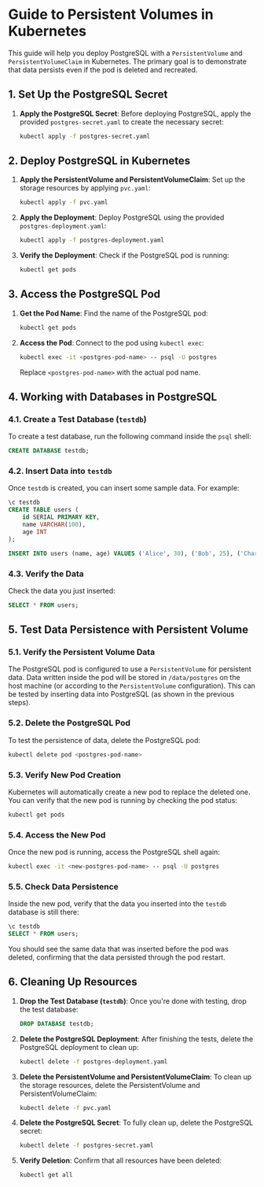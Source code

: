 # Guide to Persistent Volumes in Kubernetes

This guide will help you deploy PostgreSQL with a `PersistentVolume` and `PersistentVolumeClaim` in Kubernetes. The primary goal is to demonstrate that data persists even if the pod is deleted and recreated.

## 1. Set Up the PostgreSQL Secret

1. **Apply the PostgreSQL Secret**:
   Before deploying PostgreSQL, apply the provided `postgres-secret.yaml` to create the necessary secret:
   ```bash
   kubectl apply -f postgres-secret.yaml
   ```

## 2. Deploy PostgreSQL in Kubernetes

1. **Apply the PersistentVolume and PersistentVolumeClaim**:
   Set up the storage resources by applying `pvc.yaml`:
   ```bash
   kubectl apply -f pvc.yaml
   ```

2. **Apply the Deployment**:
   Deploy PostgreSQL using the provided `postgres-deployment.yaml`:
   ```bash
   kubectl apply -f postgres-deployment.yaml
   ```

3. **Verify the Deployment**:
   Check if the PostgreSQL pod is running:
   ```bash
   kubectl get pods
   ```

## 3. Access the PostgreSQL Pod

1. **Get the Pod Name**:
   Find the name of the PostgreSQL pod:
   ```bash
   kubectl get pods
   ```

2. **Access the Pod**:
   Connect to the pod using `kubectl exec`:
   ```bash
   kubectl exec -it <postgres-pod-name> -- psql -U postgres
   ```

   Replace `<postgres-pod-name>` with the actual pod name.

## 4. Working with Databases in PostgreSQL

### 4.1. Create a Test Database (`testdb`)

To create a test database, run the following command inside the `psql` shell:

```sql
CREATE DATABASE testdb;
```

### 4.2. Insert Data into `testdb`

Once `testdb` is created, you can insert some sample data. For example:

```sql
\c testdb
CREATE TABLE users (
    id SERIAL PRIMARY KEY,
    name VARCHAR(100),
    age INT
);

INSERT INTO users (name, age) VALUES ('Alice', 30), ('Bob', 25), ('Charlie', 35);
```

### 4.3. Verify the Data

Check the data you just inserted:

```sql
SELECT * FROM users;
```

## 5. Test Data Persistence with Persistent Volume

### 5.1. Verify the Persistent Volume Data

The PostgreSQL pod is configured to use a `PersistentVolume` for persistent data. Data written inside the pod will be stored in `/data/postgres` on the host machine (or according to the `PersistentVolume` configuration). This can be tested by inserting data into PostgreSQL (as shown in the previous steps).

### 5.2. Delete the PostgreSQL Pod

To test the persistence of data, delete the PostgreSQL pod:
```bash
kubectl delete pod <postgres-pod-name>
```

### 5.3. Verify New Pod Creation

Kubernetes will automatically create a new pod to replace the deleted one. You can verify that the new pod is running by checking the pod status:

```bash
kubectl get pods
```

### 5.4. Access the New Pod

Once the new pod is running, access the PostgreSQL shell again:

```bash
kubectl exec -it <new-postgres-pod-name> -- psql -U postgres
```

### 5.5. Check Data Persistence

Inside the new pod, verify that the data you inserted into the `testdb` database is still there:

```sql
\c testdb
SELECT * FROM users;
```

You should see the same data that was inserted before the pod was deleted, confirming that the data persisted through the pod restart.

## 6. Cleaning Up Resources

1. **Drop the Test Database (`testdb`)**:
   Once you're done with testing, drop the test database:
   ```sql
   DROP DATABASE testdb;
   ```

2. **Delete the PostgreSQL Deployment**:
   After finishing the tests, delete the PostgreSQL deployment to clean up:
   ```bash
   kubectl delete -f postgres-deployment.yaml
   ```

3. **Delete the PersistentVolume and PersistentVolumeClaim**:
   To clean up the storage resources, delete the PersistentVolume and PersistentVolumeClaim:
   ```bash
   kubectl delete -f pvc.yaml
   ```

4. **Delete the PostgreSQL Secret**:
   To fully clean up, delete the PostgreSQL secret:
   ```bash
   kubectl delete -f postgres-secret.yaml
   ```

5. **Verify Deletion**:
   Confirm that all resources have been deleted:
   ```bash
   kubectl get all
   ```
   
